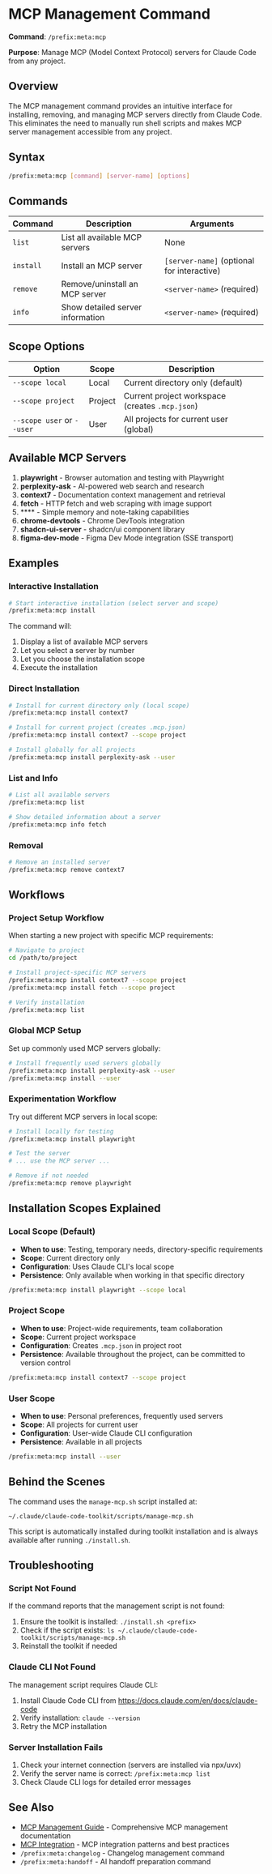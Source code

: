 # MCP Management Command

**Command**: `/prefix:meta:mcp`

**Purpose**: Manage MCP (Model Context Protocol) servers for Claude Code from any project.

## Overview

The MCP management command provides an intuitive interface for installing, removing, and managing MCP servers directly from Claude Code. This eliminates the need to manually run shell scripts and makes MCP server management accessible from any project.

## Syntax

```bash
/prefix:meta:mcp [command] [server-name] [options]
```

## Commands

| Command | Description | Arguments |
|---------|-------------|-----------|
| `list` | List all available MCP servers | None |
| `install` | Install an MCP server | `[server-name]` (optional for interactive) |
| `remove` | Remove/uninstall an MCP server | `<server-name>` (required) |
| `info` | Show detailed server information | `<server-name>` (required) |

## Scope Options

| Option | Scope | Description |
|--------|-------|-------------|
| `--scope local` | Local | Current directory only (default) |
| `--scope project` | Project | Current project workspace (creates `.mcp.json`) |
| `--scope user` or `--user` | User | All projects for current user (global) |

## Available MCP Servers

1. **playwright** - Browser automation and testing with Playwright
2. **perplexity-ask** - AI-powered web search and research
3. **context7** - Documentation context management and retrieval
4. **fetch** - HTTP fetch and web scraping with image support
5. **** - Simple memory and note-taking capabilities
6. **chrome-devtools** - Chrome DevTools integration
7. **shadcn-ui-server** - shadcn/ui component library
8. **figma-dev-mode** - Figma Dev Mode integration (SSE transport)

## Examples

### Interactive Installation

```bash
# Start interactive installation (select server and scope)
/prefix:meta:mcp install
```

The command will:

1. Display a list of available MCP servers
2. Let you select a server by number
3. Let you choose the installation scope
4. Execute the installation

### Direct Installation

```bash
# Install for current directory only (local scope)
/prefix:meta:mcp install context7

# Install for current project (creates .mcp.json)
/prefix:meta:mcp install context7 --scope project

# Install globally for all projects
/prefix:meta:mcp install perplexity-ask --user
```

### List and Info

```bash
# List all available servers
/prefix:meta:mcp list

# Show detailed information about a server
/prefix:meta:mcp info fetch
```

### Removal

```bash
# Remove an installed server
/prefix:meta:mcp remove context7
```

## Workflows

### Project Setup Workflow

When starting a new project with specific MCP requirements:

```bash
# Navigate to project
cd /path/to/project

# Install project-specific MCP servers
/prefix:meta:mcp install context7 --scope project
/prefix:meta:mcp install fetch --scope project

# Verify installation
/prefix:meta:mcp list
```

### Global MCP Setup

Set up commonly used MCP servers globally:

```bash
# Install frequently used servers globally
/prefix:meta:mcp install perplexity-ask --user
/prefix:meta:mcp install --user
```

### Experimentation Workflow

Try out different MCP servers in local scope:

```bash
# Install locally for testing
/prefix:meta:mcp install playwright

# Test the server
# ... use the MCP server ...

# Remove if not needed
/prefix:meta:mcp remove playwright
```

## Installation Scopes Explained

### Local Scope (Default)

- **When to use**: Testing, temporary needs, directory-specific requirements
- **Scope**: Current directory only
- **Configuration**: Uses Claude CLI's local scope
- **Persistence**: Only available when working in that specific directory

```bash
/prefix:meta:mcp install playwright --scope local
```

### Project Scope

- **When to use**: Project-wide requirements, team collaboration
- **Scope**: Current project workspace
- **Configuration**: Creates `.mcp.json` in project root
- **Persistence**: Available throughout the project, can be committed to version control

```bash
/prefix:meta:mcp install context7 --scope project
```

### User Scope

- **When to use**: Personal preferences, frequently used servers
- **Scope**: All projects for current user
- **Configuration**: User-wide Claude CLI configuration
- **Persistence**: Available in all projects

```bash
/prefix:meta:mcp install --user
```

## Behind the Scenes

The command uses the `manage-mcp.sh` script installed at:

```
~/.claude/claude-code-toolkit/scripts/manage-mcp.sh
```

This script is automatically installed during toolkit installation and is always available after running `./install.sh`.

## Troubleshooting

### Script Not Found

If the command reports that the management script is not found:

1. Ensure the toolkit is installed: `./install.sh <prefix>`
2. Check if the script exists: `ls ~/.claude/claude-code-toolkit/scripts/manage-mcp.sh`
3. Reinstall the toolkit if needed

### Claude CLI Not Found

The management script requires Claude CLI:

1. Install Claude Code CLI from <https://docs.claude.com/en/docs/claude-code>
2. Verify installation: `claude --version`
3. Retry the MCP installation

### Server Installation Fails

1. Check your internet connection (servers are installed via npx/uvx)
2. Verify the server name is correct: `/prefix:meta:mcp list`
3. Check Claude CLI logs for detailed error messages

## See Also

- [MCP Management Guide](../../docs/guides/MCP-MANAGEMENT.md) - Comprehensive MCP management documentation
- [MCP Integration](../../docs/guides/MCP-INTEGRATION.md) - MCP integration patterns and best practices
- `/prefix:meta:changelog` - Changelog management command
- `/prefix:meta:handoff` - AI handoff preparation command

